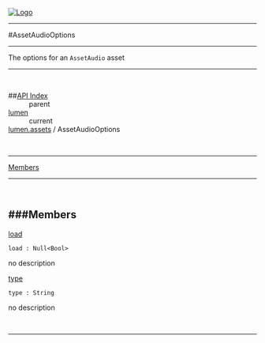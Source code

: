
[![Logo](../../../images/logo.png)](../../../index.html)

---

#AssetAudioOptions

--- 

The options for an `AssetAudio` asset

---
<br/>

##[API Index](../../../api/index.html#lumen.assets)   
&emsp;&emsp;&emsp;parent    
[lumen](../)     
&emsp;&emsp;&emsp;current    
[lumen.assets](./) / AssetAudioOptions

<br/>

---


[Members](#Members)   


---

&nbsp;   

<a class="lift" name="Members" ></a>
###Members   
---
<a class="lift" name="load" href="#load">load</a>



`load : Null<Bool>`

<span class="small_desc_flat"> no description </span>   

<a class="lift" name="type" href="#type">type</a>



`type : String`

<span class="small_desc_flat"> no description </span>   



&nbsp;
&nbsp;
&nbsp;

---  


&nbsp;   
&nbsp;   